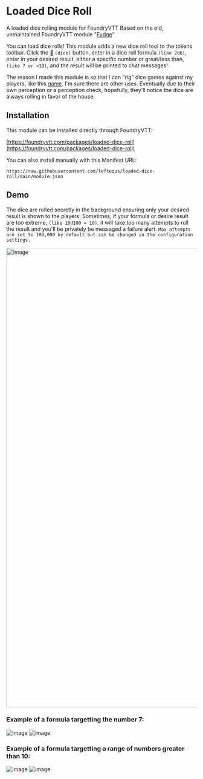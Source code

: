 # Loaded Dice Roll
A loaded dice rolling module for FoundryVTT
Based on the old, unmaintained FoundryVTT module "[Fudge](https://github.com/troygoode/fvtt-fudge)" 

You can load dice rolls! This module adds a new dice roll tool to the tokens toolbar. Click the 🎲 `(dice)` button, enter in a dice roll formula `(like 2d6)`, enter in your desired result, either a specific number or great/less than, `(like 7 or >10)`, and the result will be printed to chat messages!

The reason I made this module is so that I can "rig" dice games against my players, like this [game](https://www.reddit.com/r/Pathfinder_RPG/comments/57rlbi/comment/d8ubcm1/?utm_source=share&utm_medium=web2x&context=3). I'm sure there are other uses.
Eventually due to their own perception or a perception check, hopefully, they'll notice the dice are always rolling in favor of the house. 

## Installation
This module can be installed directly through FoundryVTT:

[https://foundryvtt.com/packages/loaded-dice-roll](https://foundryvtt.com/packages/loaded-dice-roll)

You can also install manually with this Manifest URL:

```
https://raw.githubusercontent.com/lefteous/loaded-dice-roll/main/module.json
```

## Demo

The dice are rolled secretly in the background ensuring only your desired result is shown to the players.
Sometimes, if your formula or desire result are too extreme, `(like 10d100 = 10)`, it will take too many attempts to roll the result and you'll be privately be messaged a failure alert. `Max attempts are set to 100,000 by default but can be changed in the configuration settings.`

<img width="1213" alt="image" src="https://github.com/Lefteous/loaded-dice-roll/assets/24902317/be62241f-76ab-4956-8847-1e8fc086f9e4">


### Example of a formula targetting the number 7:
![image](https://github.com/Lefteous/loaded-dice-roll/assets/24902317/31d79097-9d17-4139-9ede-edb357826d25)
![image](https://github.com/Lefteous/loaded-dice-roll/assets/24902317/365180e9-ae25-4ea5-839e-a2148fc9d5dc)



### Example of a formula targetting a range of numbers greater than 10:
![image](https://github.com/Lefteous/loaded-dice-roll/assets/24902317/fee15caa-29e0-4ee3-9dcc-4abe7d1b97f6)
![image](https://github.com/Lefteous/loaded-dice-roll/assets/24902317/7106704e-3a78-4db1-8acd-4580306960f9)


